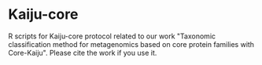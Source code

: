 # Kaiju-core
R scripts for Kaiju-core protocol related to our work "Taxonomic classification method for metagenomics based on core protein families with Core-Kaiju". Please cite the work if you use it.
